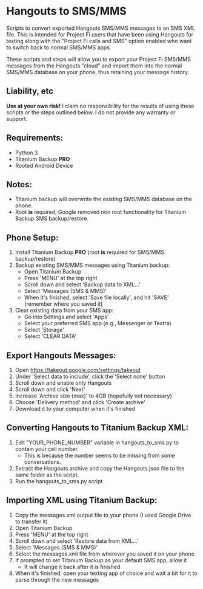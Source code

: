 Hangouts to SMS/MMS
======

Scripts to convert exported Hangouts SMS/MMS messages to an SMS XML file.
 This is intended for Project Fi users that have been using Hangouts for texting along with the
 "Project Fi calls and SMS" option enabled who want to switch back to normal SMS/MMS apps.

 These scripts and steps will allow you to export your Project Fi SMS/MMS messages from the Hangouts "cloud" and import them into the normal SMS/MMS database on your phone, thus retaining your message history.

## Liability, etc
**Use at your own risk!** I claim no responsibility for the results of using these scripts or the steps outlined below. I do not provide any warranty or support.

## Requirements:
* Python 3
* Titanium Backup **PRO**
* Rooted Android Device

## Notes:
* Titanium backup will overwrite the existing SMS/MMS database on the phone.
* Root **is** required, Google removed non root functionality for Titanium Backup SMS backup/restore.

## Phone Setup:
1. Install Titanium Backup **PRO** (root **is** required for SMS/MMS backup/restore)
2. Backup existing SMS/MMS messages using Titanium backup:
    * Open Titanium Backup
    * Press 'MENU' at the top right
    * Scroll down and select 'Backup data to XML...'
    * Select 'Messages (SMS & MMS)'
    * When it's finished, select 'Save file locally', and hit 'SAVE' (remember where you saved it)
3. Clear existing data from your SMS app:
    * Go into Settings and select 'Apps'
    * Select your preferred SMS app (e.g., Messenger or Textra)
    * Select 'Storage'
    * Select 'CLEAR DATA'

## Export Hangouts Messages:
1. Open https://takeout.google.com/settings/takeout
2. Under 'Select data to include', click the 'Select none' button
3. Scroll down and enable only Hangouts
4. Scroll down and click 'Next'
5. Increase 'Archive size (max)' to 4GB (hopefully not necessary)
6. Choose 'Delivery method' and click 'Create archive'
7. Download it to your computer when it's finished

## Converting Hangouts to Titanium Backup XML:
1. Edit "YOUR_PHONE_NUMBER" variable in hangouts_to_sms.py to contain your cell number.
    * This is because the number seems to be missing from some conversations.
2. Extract the Hangouts archive and copy the Hangouts.json file to the same folder as the script.
2. Run the hangouts_to_sms.py script

## Importing XML using Titanium Backup:
1. Copy the messages.xml output file to your phone (I used Google Drive to transfer it)
2. Open Titanium Backup
3. Press 'MENU' at the top right
4. Scroll down and select 'Restore data from XML...'
5. Select 'Messages (SMS & MMS)'
6. Select the messages.xml file from wherever you saved it on your phone
7. If prompted to set Titanium Backup as your default SMS app, allow it
    * It will change it back after it is finished
8. When it's finished, open your texting app of choice and wait a bit for it to parse through the new messages
